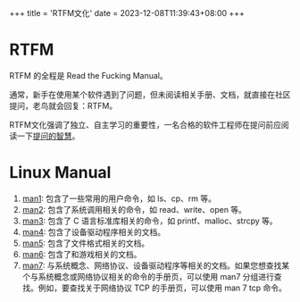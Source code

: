 +++
title = 'RTFM文化'
date = 2023-12-08T11:39:43+08:00
+++
# RTFM
RTFM 的全程是 Read the Fucking Manual。

通常，新手在使用某个软件遇到了问题，但未阅读相关手册、文档，就直接在社区提问，老鸟就会回复：RTFM。

RTFM文化强调了独立、自主学习的重要性，一名合格的软件工程师在提问前应阅读一下[提问的智慧](https://github.com/ryanhanwu/How-To-Ask-Questions-The-Smart-Way/blob/main/README-zh_CN.md)。

# Linux Manual
1. [man1](https://man7.org/linux/man-pages/man1/): 包含了一些常用的用户命令，如 ls、cp、rm 等。
2. [man2](https://man7.org/linux/man-pages/man2/): 包含了系统调用相关的命令，如 read、write、open 等。
3. [man3](https://man7.org/linux/man-pages/man3/): 包含了 C 语言标准库相关的命令，如 printf、malloc、strcpy 等。
4. [man4](https://man7.org/linux/man-pages/man4/): 包含了设备驱动程序相关的文档。
5. [man5](https://man7.org/linux/man-pages/man5/): 包含了文件格式相关的文档。
6. [man6](https://man7.org/linux/man-pages/man6/): 包含了和游戏相关的文档。
7. [man7](https://man7.org/linux/man-pages/man7/): 与系统概念、网络协议、设备驱动程序等相关的文档。如果您想查找某个与系统概念或网络协议相关的命令的手册页，可以使用 man7 分组进行查找。例如，要查找关于网络协议 TCP 的手册页，可以使用 man 7 tcp 命令。
